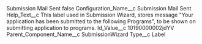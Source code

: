 <?xml version="1.0" encoding="UTF-8"?>
<CustomMetadata xmlns="http://soap.sforce.com/2006/04/metadata" xmlns:xsi="http://www.w3.org/2001/XMLSchema-instance" xmlns:xsd="http://www.w3.org/2001/XMLSchema">
    <label>Submission Mail Sent</label>
    <protected>false</protected>
    <values>
        <field>Configuration_Name__c</field>
        <value xsi:type="xsd:string">Submission Mail Sent</value>
    </values>
    <values>
        <field>Help_Text__c</field>
        <value xsi:type="xsd:string">This label used in Submission Wizard, stores message &quot;Your application has been submitted to the following Programs&quot;, to be shown on submitting application to programs.</value>
    </values>
    <values>
        <field>Id_Value__c</field>
        <value xsi:type="xsd:string">10190000002jdYV</value>
    </values>
    <values>
        <field>Parent_Component_Name__c</field>
        <value xsi:type="xsd:string">SubmissionWizard</value>
    </values>
    <values>
        <field>Type__c</field>
        <value xsi:type="xsd:string">Label</value>
    </values>
</CustomMetadata>
